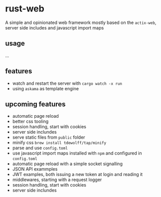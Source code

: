 # rust-web
A simple and opinionated web framework mostly based on the `actix-web`, server side includes and javascript import maps

## usage
...

## features
- watch and restart the server with `cargo watch -x run`
- using `askama` as template engine

## upcoming features
- automatic page reload
- better css tooling
- session handling, start with cookies
- server side inclundes
- serve static files from `public` folder 
- minify css `brew install tdewolff/tap/minify`
- parse and use `config.toml`
- use javascript import maps installed with `npm` and configured in `config.toml`
- automatic page reload with a simple socket signalling
- JSON API exammples
- JWT examples, both issuing a new token at login and reading it
- middlewares, starting with a request logger
- session handling, start with cookies
- server side inclundes

